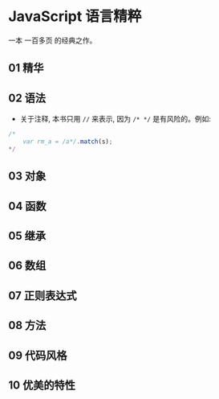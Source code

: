 # JavaScript 语言精粹
一本 一百多页 的经典之作。
## 01 精华

## 02 语法
- 关于注释, 本书只用 `//`  来表示, 因为 `/* */` 是有风险的。例如:

```js
/*
    var rm_a = /a*/.match(s);
*/
```


## 03 对象

## 04 函数

## 05 继承

## 06 数组

## 07 正则表达式

## 08 方法

## 09 代码风格

## 10 优美的特性

